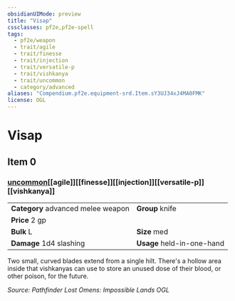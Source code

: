 ```yaml
---
obsidianUIMode: preview
title: "Visap"
cssclasses: pf2e,pf2e-spell
tags:
  - pf2e/weapon
  - trait/agile
  - trait/finesse
  - trait/injection
  - trait/versatile-p
  - trait/vishkanya
  - trait/uncommon
  - category/advanced
aliases: "Compendium.pf2e.equipment-srd.Item.sY3UJ34xJ4MA0FMK"
license: OGL
---
```

# Visap
## Item 0
### [uncommon](uncommon "Uncommon Rarity Trait")[[agile]][[finesse]][[injection]][[versatile-p]][[vishkanya]]

|  |  |
| -- | -- |
| **Category** advanced melee weapon | **Group** knife |
| **Price** 2 gp |  |
| **Bulk** L | **Size** med |
| **Damage** 1d4 slashing  | **Usage** held-in-one-hand |



Two small, curved blades extend from a single hilt. There's a hollow area inside that vishkanyas can use to store an unused dose of their blood, or other poison, for the future.

*Source: Pathfinder Lost Omens: Impossible Lands*
*OGL*